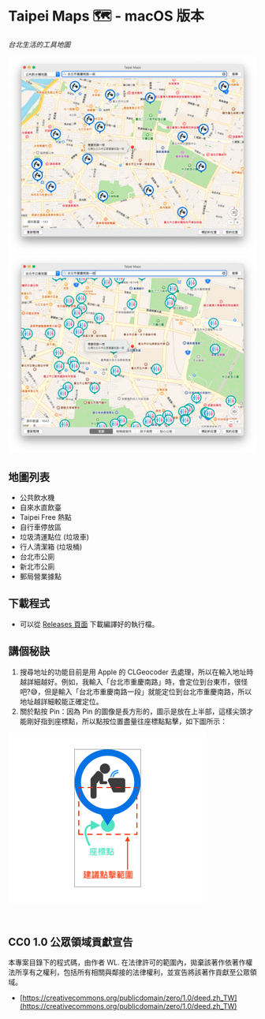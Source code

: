 # Taipei Maps 🗺 - macOS 版本

*台北生活的工具地圖*

![images](images/img001.png)
![images](images/img002.png)


## 地圖列表

- 公共飲水機
- 自來水直飲臺
- Taipei Free 熱點
- 自行車停放區
- 垃圾清運點位 (垃圾車)
- 行人清潔箱 (垃圾桶)
- 台北市公廁
- 新北市公廁
- 郵局營業據點


## 下載程式

- 可以從 [Releases 頁面](https://github.com/wlmaplab/TaipeiMaps/releases) 下載編譯好的執行檔。



## 講個秘訣

1. 搜尋地址的功能目前是用 Apple 的 CLGeocoder 去處理，所以在輸入地址時越詳細越好。例如，我輸入「台北市重慶南路」時，會定位到台東市，很怪吧?😅，但是輸入「台北市重慶南路一段」就能定位到台北市重慶南路，所以地址越詳細較能正確定位。
2. 關於點按 Pin：因為 Pin 的圖像是長方形的，圖示是放在上半部，這樣尖頭才能剛好指到座標點，所以點按位置盡量往座標點點擊，如下圖所示：

![images](images/ex_pin_b.png)


<br>


## CC0 1.0 公眾領域貢獻宣告

本專案目錄下的程式碼，由作者 WL. 在法律許可的範圍內，拋棄該著作依著作權法所享有之權利，包括所有相關與鄰接的法律權利，並宣告將該著作貢獻至公眾領域。

- [https://creativecommons.org/publicdomain/zero/1.0/deed.zh_TW](https://creativecommons.org/publicdomain/zero/1.0/deed.zh_TW)




